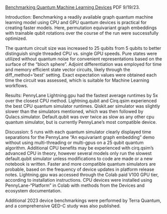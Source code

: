 [Benchmarking Quantum Machine Learning Devices](https://www.chemicalqdevice.com/benchmarking-quantum-machine-learning-devices) PDF 9/19/23.

Introduction: Benchmarking a readily available graph quantum machine learning model using CPU and GPU quantum devices is practical for creating faster models. Here, permutation equivariant graph embeddings with trainable qubit rotations over the course of the run were successfully optimized. 

The quantum circuit size was increased to 25 qubits from 5 qubits to better distinguish single threaded CPU vs. single GPU speeds.
Pure states were utilized without quantum noise for convenient representations based on the surface of the “bloch sphere”. 
Adjoint differentiation was employed for time and memory efficient state vector circuits, likely through the diff_method='best' setting. 
Exact expectation values were obtained each time the circuit was assessed, which is suitable for Machine Learning workflows. 

Results: PennyLane Lightning.gpu had the fastest average runtimes by 5x over the closest CPU method. Lightning.qubit and Cirq.qsim experienced the best CPU quantum simulator runtimes. Qiskit.aer simulator was slightly slower than the simulators mentioned, which was then followed by Qulacs.simulator. Default.qubit was over twice as slow as any other cpu quantum simulator, but is currently PennyLane’s most compatible device.

Discussion: 5 runs with each quantum simulator clearly displayed time separations for the PennyLane “An equivariant graph embedding” demo without using multi-threading or multi-gpus on a 25 qubit quantum algorithm. Additional CPU benefits may be experienced with cirq.qsim’s advanced CPU in theory, however several models only run the slowest default.qubit simulator unless modifications to code are made or a new notebook is written. Faster and more compatible quantum simulators are probable, based on the frequency of device updates in platform release notes. Lightning.gpu was accessed through the Colab paid V100 GPU tier, according to installation instructions. CPU devices were installed using PennyLane-“Platform” in Colab with methods from the Devices and ecosystem documentation. 

Additional 2023 device benchmarkings were performed by Terra Quantum, and a comprehensive QED-C study was also published. 
